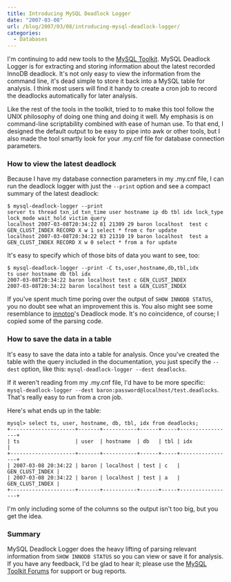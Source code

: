 ```yaml
---
title: Introducing MySQL Deadlock Logger
date: "2007-03-08"
url: /blog/2007/03/08/introducing-mysql-deadlock-logger/
categories:
  - Databases
---
```


I'm continuing to add new tools to the [MySQL Toolkit](http://code.google.com/p/maatkit). MySQL Deadlock Logger is for extracting and storing information about the latest recorded InnoDB deadlock. It's not only easy to view the information from the command line, it's dead simple to store it back into a MySQL table for analysis. I think most users will find it handy to create a cron job to record the deadlocks automatically for later analysis.

Like the rest of the tools in the toolkit, tried to to make this tool follow the UNIX philosophy of doing one thing and doing it well. My emphasis is on command-line scriptability combined with ease of human use. To that end, I designed the default output to be easy to pipe into awk or other tools, but I also made the tool smartly look for your .my.cnf file for database connection parameters.

### How to view the latest deadlock

Because I have my database connection parameters in my .my.cnf file, I can run the deadlock logger with just the `--print` option and see a compact summary of the latest deadlock:

```
$ mysql-deadlock-logger --print
server ts thread txn_id txn_time user hostname ip db tbl idx lock_type lock_mode wait_hold victim query
localhost 2007-03-08T20:34:22 81 21309 29 baron localhost  test c GEN_CLUST_INDEX RECORD X w 1 select * from c for update
localhost 2007-03-08T20:34:22 83 21310 19 baron localhost  test a GEN_CLUST_INDEX RECORD X w 0 select * from a for update
```

It's easy to specify which of those bits of data you want to see, too:

```
$ mysql-deadlock-logger --print -C ts,user,hostname,db,tbl,idx
ts user hostname db tbl idx
2007-03-08T20:34:22 baron localhost test c GEN_CLUST_INDEX
2007-03-08T20:34:22 baron localhost test a GEN_CLUST_INDEX
```

If you've spent much time poring over the output of `SHOW INNODB STATUS`, you no doubt see what an improvement this is. You also might see some resemblance to [innotop](http://code.google.com/p/innotop)'s Deadlock mode. It's no coincidence, of course; I copied some of the parsing code.

### How to save the data in a table

It's easy to save the data into a table for analysis. Once you've created the table with the query included in the documentation, you just specify the `--dest` option, like this: `mysql-deadlock-logger --dest deadlocks`.

If it weren't reading from my .my.cnf file, I'd have to be more specific: `mysql-deadlock-logger --dest baron:password@localhost/test.deadlocks`. That's really easy to run from a cron job.

Here's what ends up in the table:

```
mysql> select ts, user, hostname, db, tbl, idx from deadlocks;
+---------------------+-------+-----------+------+-----+-----------------+
| ts                  | user  | hostname  | db   | tbl | idx             |
+---------------------+-------+-----------+------+-----+-----------------+
| 2007-03-08 20:34:22 | baron | localhost | test | c   | GEN_CLUST_INDEX | 
| 2007-03-08 20:34:22 | baron | localhost | test | a   | GEN_CLUST_INDEX | 
+---------------------+-------+-----------+------+-----+-----------------+
```

I'm only including some of the columns so the output isn't too big, but you get the idea.

### Summary

MySQL Deadlock Logger does the heavy lifting of parsing relevant information from `SHOW INNODB STATUS` so you can view or save it for analysis. If you have any feedback, I'd be glad to hear it; please use the [MySQL Toolkit Forums](http://code.google.com/p/maatkit) for support or bug reports.


